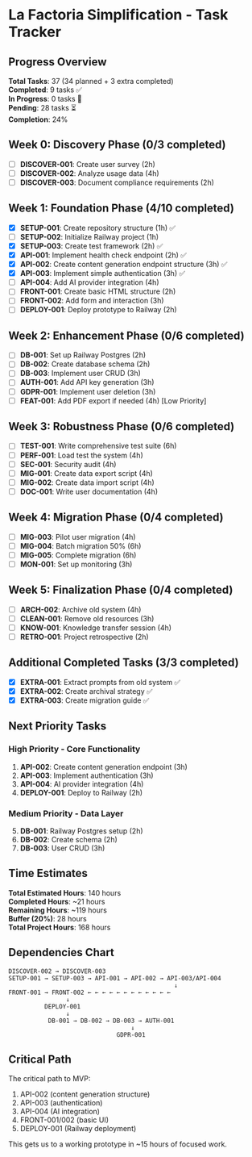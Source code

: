 # La Factoria Simplification - Task Tracker

## Progress Overview

**Total Tasks**: 37 (34 planned + 3 extra completed)  
**Completed**: 9 tasks ✅  
**In Progress**: 0 tasks 🚧  
**Pending**: 28 tasks ⏳  
**Completion**: 24%

## Week 0: Discovery Phase (0/3 completed)

- [ ] **DISCOVER-001**: Create user survey (2h)
- [ ] **DISCOVER-002**: Analyze usage data (4h)  
- [ ] **DISCOVER-003**: Document compliance requirements (2h)

## Week 1: Foundation Phase (4/10 completed)

- [x] **SETUP-001**: Create repository structure (1h) ✅
- [ ] **SETUP-002**: Initialize Railway project (1h)
- [x] **SETUP-003**: Create test framework (2h) ✅
- [x] **API-001**: Implement health check endpoint (2h) ✅
- [x] **API-002**: Create content generation endpoint structure (3h) ✅
- [x] **API-003**: Implement simple authentication (3h) ✅
- [ ] **API-004**: Add AI provider integration (4h)
- [ ] **FRONT-001**: Create basic HTML structure (2h)
- [ ] **FRONT-002**: Add form and interaction (3h)
- [ ] **DEPLOY-001**: Deploy prototype to Railway (2h)

## Week 2: Enhancement Phase (0/6 completed)

- [ ] **DB-001**: Set up Railway Postgres (2h)
- [ ] **DB-002**: Create database schema (2h)
- [ ] **DB-003**: Implement user CRUD (3h)
- [ ] **AUTH-001**: Add API key generation (3h)
- [ ] **GDPR-001**: Implement user deletion (3h)
- [ ] **FEAT-001**: Add PDF export if needed (4h) [Low Priority]

## Week 3: Robustness Phase (0/6 completed)

- [ ] **TEST-001**: Write comprehensive test suite (6h)
- [ ] **PERF-001**: Load test the system (4h)
- [ ] **SEC-001**: Security audit (4h)
- [ ] **MIG-001**: Create data export script (4h)
- [ ] **MIG-002**: Create data import script (4h)
- [ ] **DOC-001**: Write user documentation (4h)

## Week 4: Migration Phase (0/4 completed)

- [ ] **MIG-003**: Pilot user migration (4h)
- [ ] **MIG-004**: Batch migration 50% (6h)
- [ ] **MIG-005**: Complete migration (6h)
- [ ] **MON-001**: Set up monitoring (3h)

## Week 5: Finalization Phase (0/4 completed)

- [ ] **ARCH-002**: Archive old system (4h)
- [ ] **CLEAN-001**: Remove old resources (3h)
- [ ] **KNOW-001**: Knowledge transfer session (4h)
- [ ] **RETRO-001**: Project retrospective (2h)

## Additional Completed Tasks (3/3 completed)

- [x] **EXTRA-001**: Extract prompts from old system ✅
- [x] **EXTRA-002**: Create archival strategy ✅
- [x] **EXTRA-003**: Create migration guide ✅

## Next Priority Tasks

### High Priority - Core Functionality

1. **API-002**: Create content generation endpoint (3h)
2. **API-003**: Implement authentication (3h)
3. **API-004**: AI provider integration (4h)
4. **DEPLOY-001**: Deploy to Railway (2h)

### Medium Priority - Data Layer

5. **DB-001**: Railway Postgres setup (2h)
6. **DB-002**: Create schema (2h)
7. **DB-003**: User CRUD (3h)

## Time Estimates

**Total Estimated Hours**: 140 hours  
**Completed Hours**: ~21 hours  
**Remaining Hours**: ~119 hours  
**Buffer (20%)**: 28 hours  
**Total Project Hours**: 168 hours

## Dependencies Chart

```
DISCOVER-002 → DISCOVER-003
SETUP-001 → SETUP-003 → API-001 → API-002 → API-003/API-004
                                              ↓
FRONT-001 → FRONT-002 ← ← ← ← ← ← ← ← ← ← ← ←
                ↓
          DEPLOY-001
                ↓
           DB-001 → DB-002 → DB-003 → AUTH-001
                                  ↓
                              GDPR-001
```

## Critical Path

The critical path to MVP:

1. API-002 (content generation structure)
2. API-003 (authentication)
3. API-004 (AI integration)
4. FRONT-001/002 (basic UI)
5. DEPLOY-001 (Railway deployment)

This gets us to a working prototype in ~15 hours of focused work.

